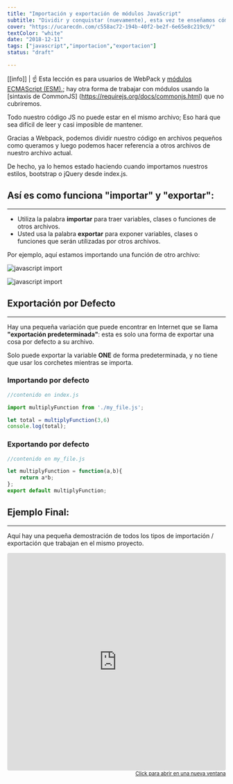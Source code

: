 ```yaml
---
title: "Importación y exportación de módulos JavaScript"
subtitle: "Dividir y conquistar (nuevamente), esta vez te enseñamos cómo dividir tu código en varios archivos para evitar conflictos de GIT y también para estar más organizado.  Al final de esta lección, podrás dominar la importación y exportación de JavaScript."
cover: "https://ucarecdn.com/c558ac72-194b-40f2-be2f-6e65e8c219c9/"
textColor: "white"
date: "2018-12-11"
tags: ["javascript","importacion","exportacion"]
status: "draft"

---
```


[[info]]
| :point_up: Esta lección es para usuarios de WebPack y [módulos ECMAScript (ESM).;](https://nodejs.org/api/esm.html) hay otra forma de trabajar con módulos usando la [sintaxis de CommonJS] (https://requirejs.org/docs/commonjs.html) que no cubriremos.

Todo nuestro código JS no puede estar en el mismo archivo; Eso hará que sea difícil de leer y casi imposible de mantener.

Gracias a Webpack, podemos dividir nuestro código en archivos pequeños como queramos y luego podemos hacer referencia a otros archivos de nuestro archivo actual.

De hecho, ya lo hemos estado haciendo cuando importamos nuestros estilos, bootstrap o jQuery desde index.js.

## Así es como funciona "importar" y "exportar":
***

+ Utiliza la palabra **importar** para traer variables, clases o funciones de otros archivos.
+ Usted usa la palabra **exportar** para exponer variables, clases o funciones que serán utilizadas por otros archivos.

Por ejemplo, aquí estamos importando una función de otro archivo:


![javascript import](https://ucarecdn.com/f7b8c75d-e7d4-481e-8346-b95d54a235f6/)

![javascript import](https://ucarecdn.com/2cdb146a-d6f7-4591-96fc-e50aef07aca5/)


## Exportación por Defecto
***

Hay una pequeña variación que puede encontrar en Internet que se llama **"exportación predeterminada"**: esta es solo una forma de exportar una cosa por defecto a su archivo.

Solo puede exportar la variable **ONE** de forma predeterminada, y no tiene que usar los corchetes mientras se importa.


### Importando por defecto

```javascript
//contenido en index.js 

import multiplyFunction from './my_file.js';

let total = multiplyFunction(3,6)
console.log(total);
```

### Exportando por defecto

```javascript
//contenido en my_file.js 

let multiplyFunction = function(a,b){
    return a*b;
};
export default multiplyFunction;
```



## Ejemplo Final:
***

Aquí hay una pequeña demostración de todos los tipos de importación / exportación que trabajan en el mismo proyecto.

<iframe src="https://codesandbox.io/embed/218y1prppj?hidenavigation=1" style="width:100%; height:500px; border:0; border-radius: 4px; overflow:hidden;" sandbox="allow-modals allow-forms allow-popups allow-scripts allow-same-origin"></iframe>

<div align="right"><small><a href="https://codesandbox.io/embed/218y1prppj?hidenavigation=1">Click para abrir en una nueva ventana</a></small></div>



